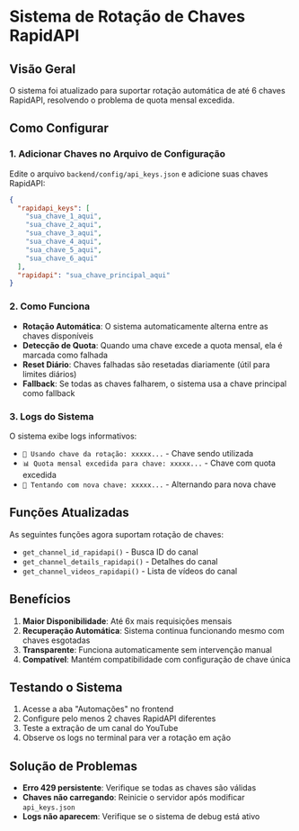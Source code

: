 # Sistema de Rotação de Chaves RapidAPI

## Visão Geral

O sistema foi atualizado para suportar rotação automática de até 6 chaves RapidAPI, resolvendo o problema de quota mensal excedida.

## Como Configurar

### 1. Adicionar Chaves no Arquivo de Configuração

Edite o arquivo `backend/config/api_keys.json` e adicione suas chaves RapidAPI:

```json
{
  "rapidapi_keys": [
    "sua_chave_1_aqui",
    "sua_chave_2_aqui",
    "sua_chave_3_aqui",
    "sua_chave_4_aqui",
    "sua_chave_5_aqui",
    "sua_chave_6_aqui"
  ],
  "rapidapi": "sua_chave_principal_aqui"
}
```

### 2. Como Funciona

- **Rotação Automática**: O sistema automaticamente alterna entre as chaves disponíveis
- **Detecção de Quota**: Quando uma chave excede a quota mensal, ela é marcada como falhada
- **Reset Diário**: Chaves falhadas são resetadas diariamente (útil para limites diários)
- **Fallback**: Se todas as chaves falharem, o sistema usa a chave principal como fallback

### 3. Logs do Sistema

O sistema exibe logs informativos:
- `🔄 Usando chave da rotação: xxxxx...` - Chave sendo utilizada
- `📊 Quota mensal excedida para chave: xxxxx...` - Chave com quota excedida
- `🔄 Tentando com nova chave: xxxxx...` - Alternando para nova chave

## Funções Atualizadas

As seguintes funções agora suportam rotação de chaves:
- `get_channel_id_rapidapi()` - Busca ID do canal
- `get_channel_details_rapidapi()` - Detalhes do canal
- `get_channel_videos_rapidapi()` - Lista de vídeos do canal

## Benefícios

1. **Maior Disponibilidade**: Até 6x mais requisições mensais
2. **Recuperação Automática**: Sistema continua funcionando mesmo com chaves esgotadas
3. **Transparente**: Funciona automaticamente sem intervenção manual
4. **Compatível**: Mantém compatibilidade com configuração de chave única

## Testando o Sistema

1. Acesse a aba "Automações" no frontend
2. Configure pelo menos 2 chaves RapidAPI diferentes
3. Teste a extração de um canal do YouTube
4. Observe os logs no terminal para ver a rotação em ação

## Solução de Problemas

- **Erro 429 persistente**: Verifique se todas as chaves são válidas
- **Chaves não carregando**: Reinicie o servidor após modificar `api_keys.json`
- **Logs não aparecem**: Verifique se o sistema de debug está ativo